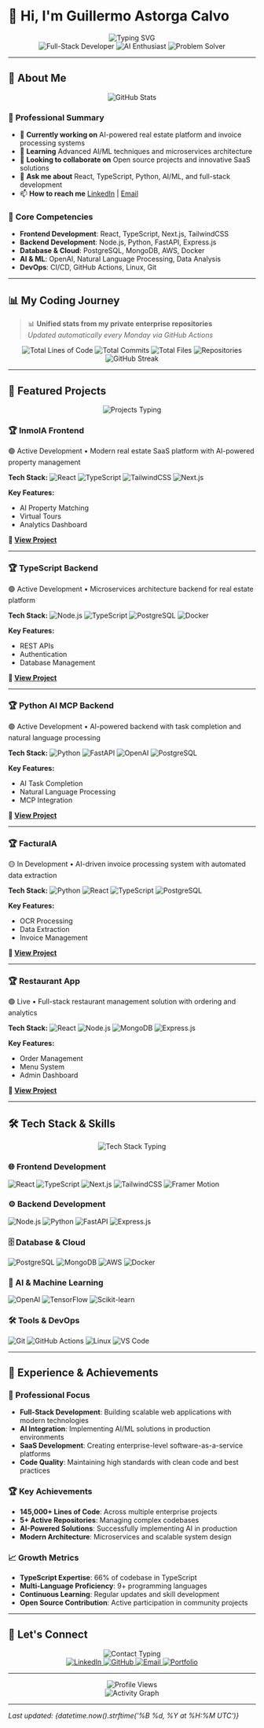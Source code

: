 # 👋 Hi, I'm Guillermo Astorga Calvo

<div align="center">
  <img src="https://readme-typing-svg.herokuapp.com?font=Fira+Code&weight=500&size=28&pause=1000&color=58A6FF&center=true&vCenter=true&width=600&height=100&lines=Full-Stack+Developer;AI+Enthusiast;Problem+Solver;Code+Craftsman" alt="Typing SVG" />
</div>

<div align="center">
  <img src="https://img.shields.io/badge/Full--Stack%20Developer-React%20%7C%20Node.js%20%7C%20Python-58A6FF?style=for-the-badge&logo=github&logoColor=white" alt="Full-Stack Developer" />
  <img src="https://img.shields.io/badge/AI%20Enthusiast-Machine%20Learning%20%7C%20NLP-4ECDC4?style=for-the-badge&logo=github&logoColor=white" alt="AI Enthusiast" />
  <img src="https://img.shields.io/badge/Problem%20Solver-Clean%20Code%20%7C%20Best%20Practices-FF6B6B?style=for-the-badge&logo=github&logoColor=white" alt="Problem Solver" />
</div>

---

## 🚀 About Me

<div align="center">
  <img src="https://github-readme-stats.vercel.app/api?username=GuillermoAstorgaCalvo&show_icons=true&theme=radical&hide_border=true&bg_color=0D1117&title_color=58A6FF&text_color=8B949E&icon_color=58A6FF&include_all_commits=true&count_private=true" alt="GitHub Stats" />
</div>

### 💼 **Professional Summary**
- 🔭 **Currently working on** AI-powered real estate platform and invoice processing systems
- 🌱 **Learning** Advanced AI/ML techniques and microservices architecture
- 👯 **Looking to collaborate on** Open source projects and innovative SaaS solutions
- 💬 **Ask me about** React, TypeScript, Python, AI/ML, and full-stack development
- 📫 **How to reach me** [LinkedIn](https://linkedin.com/in/guillermoastorgacalvo) | [Email](mailto:guillermo.astorga.calvo@gmail.com)

### 🎯 **Core Competencies**
- **Frontend Development**: React, TypeScript, Next.js, TailwindCSS
- **Backend Development**: Node.js, Python, FastAPI, Express.js
- **Database & Cloud**: PostgreSQL, MongoDB, AWS, Docker
- **AI & ML**: OpenAI, Natural Language Processing, Data Analysis
- **DevOps**: CI/CD, GitHub Actions, Linux, Git

---

## 📊 **My Coding Journey**

> 📊 **Unified stats from my private enterprise repositories**  
> _Updated automatically every Monday via GitHub Actions_

<!-- Dynamic Stats Overview -->
<div align="center">
  <img src="https://img.shields.io/badge/📈_Total_Lines_of_Code-145,941-58A6FF?style=for-the-badge&logo=github&logoColor=white" alt="Total Lines of Code" />  <img src="https://img.shields.io/badge/📝_Total_Commits-494-4ECDC4?style=for-the-badge&logo=github&logoColor=white" alt="Total Commits" />  <img src="https://img.shields.io/badge/📁_Total_Files-1,631-FF6B6B?style=for-the-badge&logo=github&logoColor=white" alt="Total Files" />  <img src="https://img.shields.io/badge/🏢_Repositories-5-9C27B0?style=for-the-badge&logo=github&logoColor=white" alt="Repositories" />
</div>

<!-- GitHub Streak -->
<div align="center">
  <img src="https://streak-stats.demolab.com/?user=GuillermoAstorgaCalvo&theme=radical&hide_border=true&background=0D1117&stroke=58A6FF&ring=58A6FF&fire=58A6FF&currStreakNum=8B949E&sideNums=8B949E&currStreakLabel=8B949E&sideLabels=8B949E&dates=8B949E" alt="GitHub Streak" />
</div>

---

## 🚀 **Featured Projects**

<div align="center">
  <img src="https://readme-typing-svg.herokuapp.com?font=Fira+Code&weight=500&size=20&pause=1000&color=58A6FF&center=true&vCenter=true&width=500&height=50&lines=Innovative+SaaS+Solutions;AI-Powered+Applications;Modern+Web+Platforms" alt="Projects Typing" />
</div>

### 🏆 **InmoIA Frontend**
🟢 Active Development • Modern real estate SaaS platform with AI-powered property management

**Tech Stack:** ![React](https://img.shields.io/badge/-React-61DAFB?style=for-the-badge&logo=react&logoColor=white) ![TypeScript](https://img.shields.io/badge/-TypeScript-3178C6?style=for-the-badge&logo=typescript&logoColor=white) ![TailwindCSS](https://img.shields.io/badge/-TailwindCSS-38B2AC?style=for-the-badge&logo=tailwindcss&logoColor=white) ![Next.js](https://img.shields.io/badge/-Next.js-000000?style=for-the-badge&logo=next.js&logoColor=white)

**Key Features:**
- AI Property Matching
- Virtual Tours
- Analytics Dashboard

**🔗 [View Project](https://github.com/guillermo-affiliaction/housing-hub-saas)**

---
### 🏆 **TypeScript Backend**
🟢 Active Development • Microservices architecture backend for real estate platform

**Tech Stack:** ![Node.js](https://img.shields.io/badge/-Node.js-339933?style=for-the-badge&logo=node.js&logoColor=white) ![TypeScript](https://img.shields.io/badge/-TypeScript-3178C6?style=for-the-badge&logo=typescript&logoColor=white) ![PostgreSQL](https://img.shields.io/badge/-PostgreSQL-336791?style=for-the-badge&logo=postgresql&logoColor=white) ![Docker](https://img.shields.io/badge/-Docker-2496ED?style=for-the-badge&logo=docker&logoColor=white)

**Key Features:**
- REST APIs
- Authentication
- Database Management

**🔗 [View Project](https://github.com/guillermo-affiliaction/backend-housing-hub-saas)**

---
### 🏆 **Python AI MCP Backend**
🟢 Active Development • AI-powered backend with task completion and natural language processing

**Tech Stack:** ![Python](https://img.shields.io/badge/-Python-3776AB?style=for-the-badge&logo=python&logoColor=white) ![FastAPI](https://img.shields.io/badge/-FastAPI-009688?style=for-the-badge&logo=fastapi&logoColor=white) ![OpenAI](https://img.shields.io/badge/-OpenAI-58A6FF?style=for-the-badge&logo=openai&logoColor=white) ![PostgreSQL](https://img.shields.io/badge/-PostgreSQL-336791?style=for-the-badge&logo=postgresql&logoColor=white)

**Key Features:**
- AI Task Completion
- Natural Language Processing
- MCP Integration

**🔗 [View Project](https://github.com/guillermo-affiliaction/IAbackend-inmoIA)**

---
### 🏆 **FacturaIA**
🟡 In Development • AI-driven invoice processing system with automated data extraction

**Tech Stack:** ![Python](https://img.shields.io/badge/-Python-3776AB?style=for-the-badge&logo=python&logoColor=white) ![React](https://img.shields.io/badge/-React-61DAFB?style=for-the-badge&logo=react&logoColor=white) ![TypeScript](https://img.shields.io/badge/-TypeScript-3178C6?style=for-the-badge&logo=typescript&logoColor=white) ![PostgreSQL](https://img.shields.io/badge/-PostgreSQL-336791?style=for-the-badge&logo=postgresql&logoColor=white)

**Key Features:**
- OCR Processing
- Data Extraction
- Invoice Management

**🔗 [View Project](https://github.com/GuillermoAstorgaCalvo/FacturaIA)**

---
### 🏆 **Restaurant App**
🟢 Live • Full-stack restaurant management solution with ordering and analytics

**Tech Stack:** ![React](https://img.shields.io/badge/-React-61DAFB?style=for-the-badge&logo=react&logoColor=white) ![Node.js](https://img.shields.io/badge/-Node.js-339933?style=for-the-badge&logo=node.js&logoColor=white) ![MongoDB](https://img.shields.io/badge/-MongoDB-47A248?style=for-the-badge&logo=mongodb&logoColor=white) ![Express.js](https://img.shields.io/badge/-Express.js-000000?style=for-the-badge&logo=express.js&logoColor=white)

**Key Features:**
- Order Management
- Menu System
- Admin Dashboard

**🔗 [View Project](https://restauranteguillermoastorga.up.railway.app/)**

---
## 🛠️ **Tech Stack & Skills**

<div align="center">
  <img src="https://readme-typing-svg.herokuapp.com?font=Fira+Code&weight=500&size=18&pause=1000&color=58A6FF&center=true&vCenter=true&width=400&height=40&lines=Modern+Technologies;Best+Practices;Clean+Code" alt="Tech Stack Typing" />
</div>

### **🌐 Frontend Development**
![React](https://img.shields.io/badge/-React-61DAFB?style=for-the-badge&logo=react&logoColor=black)
![TypeScript](https://img.shields.io/badge/-TypeScript-3178C6?style=for-the-badge&logo=typescript&logoColor=white)
![Next.js](https://img.shields.io/badge/-Next.js-000000?style=for-the-badge&logo=nextdotjs&logoColor=white)
![TailwindCSS](https://img.shields.io/badge/-TailwindCSS-38B2AC?style=for-the-badge&logo=tailwind-css&logoColor=white)
![Framer Motion](https://img.shields.io/badge/-Framer%20Motion-0055FF?style=for-the-badge&logo=framer&logoColor=white)

### **⚙️ Backend Development**
![Node.js](https://img.shields.io/badge/-Node.js-339933?style=for-the-badge&logo=nodedotjs&logoColor=white)
![Python](https://img.shields.io/badge/-Python-3776AB?style=for-the-badge&logo=python&logoColor=white)
![FastAPI](https://img.shields.io/badge/-FastAPI-009688?style=for-the-badge&logo=fastapi&logoColor=white)
![Express.js](https://img.shields.io/badge/-Express.js-000000?style=for-the-badge&logo=express&logoColor=white)

### **🗄️ Database & Cloud**
![PostgreSQL](https://img.shields.io/badge/-PostgreSQL-336791?style=for-the-badge&logo=postgresql&logoColor=white)
![MongoDB](https://img.shields.io/badge/-MongoDB-47A248?style=for-the-badge&logo=mongodb&logoColor=white)
![AWS](https://img.shields.io/badge/-AWS-232F3E?style=for-the-badge&logo=amazonaws&logoColor=white)
![Docker](https://img.shields.io/badge/-Docker-2496ED?style=for-the-badge&logo=docker&logoColor=white)

### **🤖 AI & Machine Learning**
![OpenAI](https://img.shields.io/badge/-OpenAI-412991?style=for-the-badge&logo=openai&logoColor=white)
![TensorFlow](https://img.shields.io/badge/-TensorFlow-FF6F00?style=for-the-badge&logo=tensorflow&logoColor=white)
![Scikit-learn](https://img.shields.io/badge/-Scikit--learn-F7931E?style=for-the-badge&logo=scikit-learn&logoColor=white)

### **🛠️ Tools & DevOps**
![Git](https://img.shields.io/badge/-Git-F05032?style=for-the-badge&logo=git&logoColor=white)
![GitHub Actions](https://img.shields.io/badge/-GitHub%20Actions-2088FF?style=for-the-badge&logo=github-actions&logoColor=white)
![Linux](https://img.shields.io/badge/-Linux-FCC624?style=for-the-badge&logo=linux&logoColor=black)
![VS Code](https://img.shields.io/badge/-VS%20Code-007ACC?style=for-the-badge&logo=visual-studio-code&logoColor=white)

---

## 💼 **Experience & Achievements**

### **🎯 Professional Focus**
- **Full-Stack Development**: Building scalable web applications with modern technologies
- **AI Integration**: Implementing AI/ML solutions in production environments
- **SaaS Development**: Creating enterprise-level software-as-a-service platforms
- **Code Quality**: Maintaining high standards with clean code and best practices

### **🏆 Key Achievements**
- **145,000+ Lines of Code**: Across multiple enterprise projects
- **5+ Active Repositories**: Managing complex codebases
- **AI-Powered Solutions**: Successfully implementing AI in production
- **Modern Architecture**: Microservices and scalable system design

### **📈 Growth Metrics**
- **TypeScript Expertise**: 66% of codebase in TypeScript
- **Multi-Language Proficiency**: 9+ programming languages
- **Continuous Learning**: Regular updates and skill development
- **Open Source Contribution**: Active participation in community projects

---

## 🌟 **Let's Connect**

<div align="center">
  <img src="https://readme-typing-svg.herokuapp.com?font=Fira+Code&weight=500&size=18&pause=1000&color=58A6FF&center=true&vCenter=true&width=400&height=40&lines=Let%27s+Build+Something+Amazing;Together!" alt="Contact Typing" />
</div>

<div align="center">
  <a href="https://linkedin.com/in/guillermoastorgacalvo">
    <img src="https://img.shields.io/badge/-LinkedIn-0077B5?style=for-the-badge&logo=linkedin&logoColor=white" alt="LinkedIn" />
  </a>
  <a href="https://github.com/GuillermoAstorgaCalvo">
    <img src="https://img.shields.io/badge/-GitHub-181717?style=for-the-badge&logo=github&logoColor=white" alt="GitHub" />
  </a>
  <a href="mailto:guillermo.astorga.calvo@gmail.com">
    <img src="https://img.shields.io/badge/-Email-D14836?style=for-the-badge&logo=gmail&logoColor=white" alt="Email" />
  </a>
  <a href="https://guillermoastorgacalvo.dev">
    <img src="https://img.shields.io/badge/-Portfolio-FF6B6B?style=for-the-badge&logo=github&logoColor=white" alt="Portfolio" />
  </a>
</div>

---

<div align="center">
  <img src="https://komarev.com/ghpvc/?username=GuillermoAstorgaCalvo&style=flat-square&color=58A6FF" alt="Profile Views" />
  <br>
  <img src="https://github-readme-activity-graph.vercel.app/graph?username=GuillermoAstorgaCalvo&theme=react-dark&hide_border=true&bg_color=0D1117&color=58A6FF&line=58A6FF&point=58A6FF" alt="Activity Graph" />
</div>

---

*Last updated: {datetime.now().strftime('%B %d, %Y at %H:%M UTC')}*

